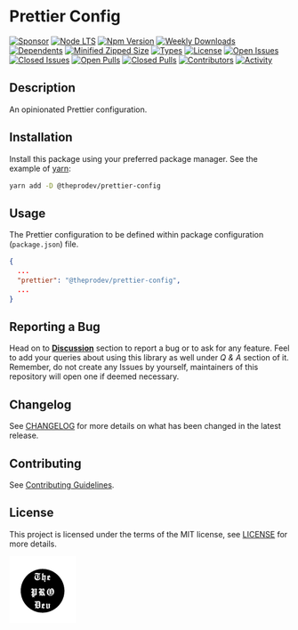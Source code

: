 <!-- markdownlint-configure-file { "MD033": false } -->

# Prettier Config

[![Sponsor](https://img.shields.io/badge/sponsor-30363D?style=for-the-badge&logo=GitHub-Sponsors&logoColor=#white)](https://github.com/sponsors/0xTheProDev)
[![Node LTS](https://img.shields.io/node/v-lts/@theprodev/prettier-config?style=for-the-badge)](https://nodejs.org)
[![Npm Version](https://img.shields.io/npm/v/@theprodev/prettier-config?style=for-the-badge)](https://www.npmjs.com/package/@theprodev/prettier-config)
[![Weekly Downloads](https://img.shields.io/npm/dw/@theprodev/prettier-config?style=for-the-badge)](https://www.npmjs.com/package/@theprodev/prettier-config)
[![Dependents](https://img.shields.io/librariesio/dependents/npm/@theprodev/prettier-config?style=for-the-badge)](https://www.npmjs.com/package/@theprodev/prettier-config)
[![Minified Zipped Size](https://img.shields.io/bundlephobia/minzip/@theprodev/prettier-config?style=for-the-badge)](https://www.npmjs.com/package/@theprodev/prettier-config)
[![Types](https://img.shields.io/npm/types/@theprodev/prettier-config?style=for-the-badge)](https://www.npmjs.com/package/@theprodev/prettier-config)
[![License](https://img.shields.io/github/license/0xTheProDev/js-configs?style=for-the-badge&label=licens)](https://github.com/0xTheProDev/js-configs/blob/main/LICENSE)
[![Open Issues](https://img.shields.io/github/issues-raw/0xTheProDev/js-configs?style=for-the-badge)](https://github.com/0xTheProDev/js-configs/issues)
[![Closed Issues](https://img.shields.io/github/issues-closed-raw/0xTheProDev/js-configs?style=for-the-badge)](https://github.com/0xTheProDev/js-configs/issues?q=is%3Aissue+is%3Aclosed)
[![Open Pulls](https://img.shields.io/github/issues-pr-raw/0xTheProDev/js-configs?style=for-the-badge)](https://github.com/0xTheProDev/js-configs/pulls)
[![Closed Pulls](https://img.shields.io/github/issues-pr-closed-raw/0xTheProDev/js-configs?style=for-the-badge)](https://github.com/0xTheProDev/js-configs/pulls?q=is%3Apr+is%3Aclosed)
[![Contributors](https://img.shields.io/github/contributors/0xTheProDev/js-configs?style=for-the-badge)](https://github.com/0xTheProDev/js-configs/graphs/contributors)
[![Activity](https://img.shields.io/github/last-commit/0xTheProDev/js-configs?style=for-the-badge&label=most%20recent%20activity)](https://github.com/0xTheProDev/js-configs/pulse)

## Description

An opinionated Prettier configuration.

## Installation

Install this package using your preferred package manager. See the example of [yarn](https://yarnpkg.com):

```sh
yarn add -D @theprodev/prettier-config
```

## Usage

The Prettier configuration to be defined within package configuration (`package.json`) file.

```json
{
  ...
  "prettier": "@theprodev/prettier-config",
  ...
}
```

## Reporting a Bug

Head on to [**Discussion**](https://github.com/0xTheProDev/js-configs/discussions) section to report a bug or to ask for any feature. Feel to add your queries about using this library as well under _Q & A_ section of it. Remember, do not create any Issues by yourself, maintainers of this repository will open one if deemed necessary.

## Changelog

See [CHANGELOG](https://github.com/0xTheProDev/js-configs/blob/main/packages/prettier-config/CHANGELOG.md) for more details on what has been changed in the latest release.

## Contributing

See [Contributing Guidelines](https://github.com/0xTheProDev/js-configs/blob/main/.github/CONTRIBUTING.md).

## License

This project is licensed under the terms of the MIT license, see [LICENSE](https://github.com/0xTheProDev/js-configs/blob/main/LICENSE) for more details.

<a href="https://github.com/0xTheProDev">
  <img src=".github/assets/the-pro-dev-original.png" alt="The Pro Dev" height="120" width="120"/>
</a>
